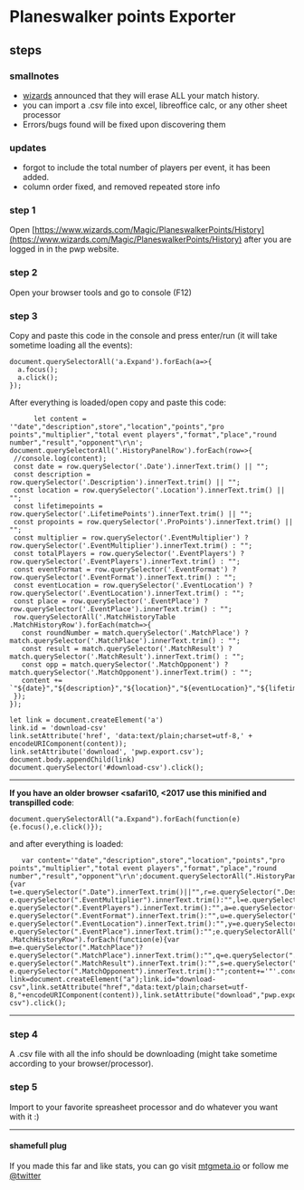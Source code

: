 # Planeswalker points Exporter

## steps	

### smallnotes

* [wizards](https://magic.gg/news/sunsetting-planeswalker-points) announced that they will erase ALL your match history.
* you can import a .csv file into excel, libreoffice calc, or any other sheet processor
* Errors/bugs found will be fixed upon discovering  them

### updates
* forgot to include the total number of players per event, it has been added.
* column order fixed, and removed repeated store info


### step 1

Open [https://www.wizards.com/Magic/PlaneswalkerPoints/History](https://www.wizards.com/Magic/PlaneswalkerPoints/History) after you are logged in in the pwp website.

### step 2

Open your browser tools and go to console (F12)

### step 3

Copy and paste this code in the console and press enter/run (it will take sometime loading all the events):

    document.querySelectorAll('a.Expand').forEach(a=>{
      a.focus();
      a.click();
    });

After everything is loaded/open copy and paste this code:
 ```  
       let content = '"date","description",store","location","points","pro points","multiplier","total event players","format","place","round number","result","opponent"\r\n';
document.querySelectorAll('.HistoryPanelRow').forEach(row=>{
  //console.log(content);
  const date = row.querySelector('.Date').innerText.trim() || "";
  const description = row.querySelector('.Description').innerText.trim() || "";
  const location = row.querySelector('.Location').innerText.trim() || "";
  const lifetimepoints = row.querySelector('.LifetimePoints').innerText.trim() || "";
  const propoints = row.querySelector('.ProPoints').innerText.trim() || "";
  const multiplier = row.querySelector('.EventMultiplier') ? row.querySelector('.EventMultiplier').innerText.trim() : "";
  const totalPlayers = row.querySelector('.EventPlayers') ? row.querySelector('.EventPlayers').innerText.trim() : "";
  const eventFormat = row.querySelector('.EventFormat') ? row.querySelector('.EventFormat').innerText.trim() : "";
  const eventLocation = row.querySelector('.EventLocation') ? row.querySelector('.EventLocation').innerText.trim() : "";
  const place = row.querySelector('.EventPlace') ? row.querySelector('.EventPlace').innerText.trim() : "";
  row.querySelectorAll('.MatchHistoryTable .MatchHistoryRow').forEach(match=>{
    const roundNumber = match.querySelector('.MatchPlace') ? match.querySelector('.MatchPlace').innerText.trim() : "";
    const result = match.querySelector('.MatchResult') ? match.querySelector('.MatchResult').innerText.trim() : "";
    const opp = match.querySelector('.MatchOpponent') ? match.querySelector('.MatchOpponent').innerText.trim() : "";
    content += `"${date}","${description}","${location}","${eventLocation}","${lifetimepoints}","${propoints}","${multiplier}","${totalPlayers}","${eventFormat}","${place}","${roundNumber}","${result}","${opp}"\r\n`;
  });
});

let link = document.createElement('a')
link.id = 'download-csv'
link.setAttribute('href', 'data:text/plain;charset=utf-8,' + encodeURIComponent(content));
link.setAttribute('download', 'pwp.export.csv');
document.body.appendChild(link)
document.querySelector('#download-csv').click();
```
___
**If you have an older browser <safari10, <2017 use this minified and transpilled code**:

    document.querySelectorAll("a.Expand").forEach(function(e){e.focus(),e.click()});

and after everything is loaded:

       var content='"date","description",store","location","points","pro points","multiplier","total event players","format","place","round number","result","opponent"\r\n';document.querySelectorAll(".HistoryPanelRow").forEach(function(e){var t=e.querySelector(".Date").innerText.trim()||"",r=e.querySelector(".Description").innerText.trim()||"",n=e.querySelector(".Location").innerText.trim()||"",c=e.querySelector(".LifetimePoints").innerText.trim()||"",o=e.querySelector(".ProPoints").innerText.trim()||"",i=e.querySelector(".EventMultiplier")?e.querySelector(".EventMultiplier").innerText.trim():"",l=e.querySelector(".EventPlayers")?e.querySelector(".EventPlayers").innerText.trim():"",a=e.querySelector(".EventFormat")?e.querySelector(".EventFormat").innerText.trim():"",u=e.querySelector(".EventLocation")?e.querySelector(".EventLocation").innerText.trim():"",y=e.querySelector(".EventPlace")?e.querySelector(".EventPlace").innerText.trim():"";e.querySelectorAll(".MatchHistoryTable .MatchHistoryRow").forEach(function(e){var m=e.querySelector(".MatchPlace")?e.querySelector(".MatchPlace").innerText.trim():"",q=e.querySelector(".MatchResult")?e.querySelector(".MatchResult").innerText.trim():"",s=e.querySelector(".MatchOpponent")?e.querySelector(".MatchOpponent").innerText.trim():"";content+='"'.concat(t,'","').concat(r,'","').concat(n,'","').concat(u,'","').concat(c,'","').concat(o,'","').concat(i,'","').concat(l,'","').concat(a,'","').concat(y,'","').concat(m,'","').concat(q,'","').concat(s,'"\r\n')})});var link=document.createElement("a");link.id="download-csv",link.setAttribute("href","data:text/plain;charset=utf-8,"+encodeURIComponent(content)),link.setAttribute("download","pwp.export.csv"),document.body.appendChild(link),document.querySelector("#download-csv").click();
___

### step 4

A .csv file with all the info should be downloading (might take sometime according to your browser/processor).

### step 5

Import to your favorite spreasheet processor and do whatever you want with it :)



____

#### shamefull plug
If you made this far and like stats, you can go visit [mtgmeta.io](https://mtgmeta.io) or follow me [@twitter](https://twitter.com/mtgmetaio)


